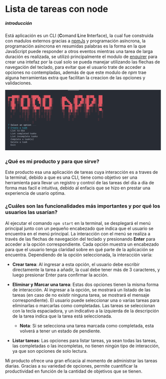 # Lista de tareas con node

##### introducción

Está aplicación es un CLI (**C**omand **L**ine **I**nterface), la cual fue construida con madulos externos gracias a [npmJs](http://npmjs.com) y programación asíncrona, la programación asincrona en resumidas palabras es la forma en la que JavaScript puede responder a otros eventos mientras una tarea de larga duración es realizada, se utilizó principalmente el modulo de [enquirer](https://www.npmjs.com/package/enquirer) para crear una intefaz por la cual solo se pueda manejar utilizando las flechas de navegación del teclado, para evitar que el usuario trate de acceder a opciones no contempladas, además de que este modulo de _npm_ trae alguna herramientas extra que facilitan la creacion de las opciones y validaciones.

<img src="./images/saved.png">

### ¿Qué es mi producto y para que sirve?

Este producto esa una aplicación de tareas cuya interacción es a traves de la terminal, debido a que es una CLI, tiene como objetivo ser una herramienta para llevar un registro y control de las tareas del día a día de forma mas facil e intuitiva, debido al enfacis que se hizo en prestar una experiencia de usario optima.

### ¿Cuáles son las funcionalidades más importantes y por qué los usuarios las usarían?

Al ejecutar el comando `npm start` en la terminal, se desplegará el menú principal junto con un pequeño encabezado que indica que el usuario se encuentra en el menú principal. La interacción con el menú se realiza a través de las flechas de navegación del teclado y presionando **Enter** para acceder a la opción correspondiente. Cada opción muestra un encabezado para que el usuario tenga claridad sobre en qué parte de la aplicación se encuentra. Dependiendo de la opción seleccionada, la interacción varía:

- **Crear tarea**: Al ingresar a esta opción, el usuario debe escribir directamente la tarea a añadir, la cual debe tener más de 3 caracteres, y luego presionar Enter para confirmar la acción.

- **Eliminar y Marcar una tarea**: Estas dos opciones tienen la misma forma de interacción. Al ingresar a la opción, se mostrará un listado de las tareas (en caso de no existir ninguna tarea, se mostrará el mensaje correspondiente). El usuario puede seleccionar una o varias tareas para eliminarlas o marcarlas como completadas. Las tareas se seleccionan con la tecla espaciadora, y un indicativo a la izquierda de la descripción de la tarea indica que la tarea está seleccionada.
    - **Nota**: Si se selecciona una tarea marcada como completada, esta volverá a tener un estado de pendiente.

- **Listar tareas**: Las opciones para listar tareas, ya sean todas las tareas, las completadas o las incompletas, no tienen ningún tipo de interacción, ya que son opciones de solo lectura.

Mi producto ofrece una gran eficacia al momento de administrar las tareas diarias. Gracias a su variedad de opciones, permite cuantificar la productividad en función de la cantidad de objetivos que se tienen.
